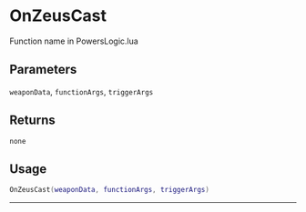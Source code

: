 # OnZeusCast
Function name in PowersLogic.lua
## Parameters
`weaponData`, `functionArgs`, `triggerArgs`
## Returns
`none`
## Usage
```lua
OnZeusCast(weaponData, functionArgs, triggerArgs)
```
---
